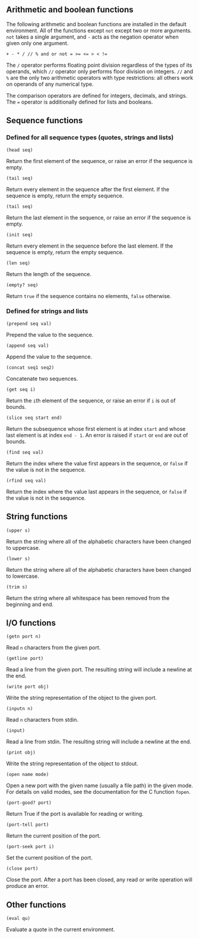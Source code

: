 ## Arithmetic and boolean functions
The following arithmetic and boolean functions are installed in the default environment. All of the functions except `not` except two or more arguments. `not` takes a single argument, and `-` acts as the negation operator when given only one argument.

    + - * / // % and or not = >= <= > < !=

The `/` operator performs floating point division regardless of the types of its operands, which `//` operator only performs floor division on integers. `//` and `%` are the only two arithmetic operators with type restrictions: all others work on operands of any numerical type.

The comparison operators are defined for integers, decimals, and strings. The `=` operator is additionally defined for lists and booleans.

## Sequence functions
### Defined for all sequence types (quotes, strings and lists)

    (head seq)

Return the first element of the sequence, or raise an error if the sequence is empty.

    (tail seq)

Return every element in the sequence after the first element. If the sequence is empty, return the empty sequence.

    (tail seq)

Return the last element in the sequence, or raise an error if the sequence is empty.

    (init seq)

Return every element in the sequence before the last element. If the sequence is empty, return the empty sequence.

    (len seq)

Return the length of the sequence.

    (empty? seq)

Return `true` if the sequence contains no elements, `false` otherwise.

### Defined for strings and lists

    (prepend seq val)

Prepend the value to the sequence.

    (append seq val)

Append the value to the sequence.

    (concat seq1 seq2)

Concatenate two sequences.

    (get seq i)

Return the `i`th element of the sequence, or raise an error if `i` is out of bounds.

    (slice seq start end)

Return the subsequence whose first element is at index `start` and whose last element is at index `end - 1`. An error is raised if `start` or `end` are out of bounds.

    (find seq val)

Return the index where the value first appears in the sequence, or `false` if the value is not in the sequence.

    (rfind seq val)

Return the index where the value last appears in the sequence, or `false` if the value is not in the sequence.

## String functions

    (upper s)

Return the string where all of the alphabetic characters have been changed to uppercase.

    (lower s)

Return the string where all of the alphabetic characters have been changed to lowercase.

    (trim s)

Return the string where all whitespace has been removed from the beginning and end.

## I/O functions

    (getn port n)

Read `n` characters from the given port.

    (getline port)

Read a line from the given port. The resulting string will include a newline at the end.

    (write port obj)

Write the string representation of the object to the given port.

    (inputn n)

Read `n` characters from stdin.

    (input)

Read a line from stdin. The resulting string will include a newline at the end.

    (print obj)

Write the string representation of the object to stdout.

    (open name mode)

Open a new port with the given name (usually a file path) in the given mode. For details on valid modes, see the documentation for the C function `fopen`.

    (port-good? port)

Return True if the port is available for reading or writing.

    (port-tell port)

Return the current position of the port.

    (port-seek port i)

Set the current position of the port.

    (close port)

Close the port. After a port has been closed, any read or write operation will produce an error.

## Other functions

    (eval qu)

Evaluate a quote in the current environment.
